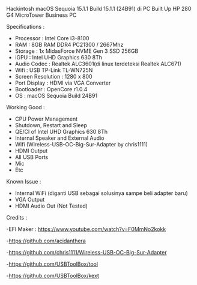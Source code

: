 Hackintosh macOS Sequoia 15.1.1 Build 15.1.1 (24B91) di PC Built Up HP 280 G4 MicroTower Business PC

Specifications :
- Processor : Intel Core i3-8100
- RAM : 8GB RAM DDR4 PC21300 / 2667Mhz
- Storage : 1x MidasForce NVME Gen 3 SSD 256GB
- iGPU : Intel UHD Graphics 630 8Th
- Audio Codec : Realtek ALC3601(di linux terdeteksi Realtek ALC671)
- Wifi : USB TP-Link TL-WN725N
- Screen Resolution : 1280 x 800
- Port Display : HDMI via VGA Converter
- Bootloader : OpenCore r1.0.4
- OS : macOS Sequoia Build 24B91

Working Good :
- CPU Power Management
- Shutdown, Restart and Sleep
- QE/CI of Intel UHD Graphics 630 8Th
- Internal Speaker and External Audio
- Wifi (Wireless-USB-OC-Big-Sur-Adapter by chris1111)
- HDMI Output
- All USB Ports
- Mic
- Etc

Known Issue :
- Internal WiFi (diganti USB sebagai solusinya sampe beli adapter baru)
- VGA Output
- HDMI Audio Out (Not Tested)

Credits : 

-EFI Maker : https://www.youtube.com/watch?v=F0MmNo2kokk

-https://github.com/acidanthera

-https://github.com/chris1111/Wireless-USB-OC-Big-Sur-Adapter

-https://github.com/USBToolBox/tool

-https://github.com/USBToolBox/kext
